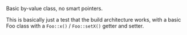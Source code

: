 Basic by-value class, no smart pointers.

This is basically just a test that the build architecture works, with a basic
Foo class with a `Foo::x()` / `Foo::setX()` getter and setter.
